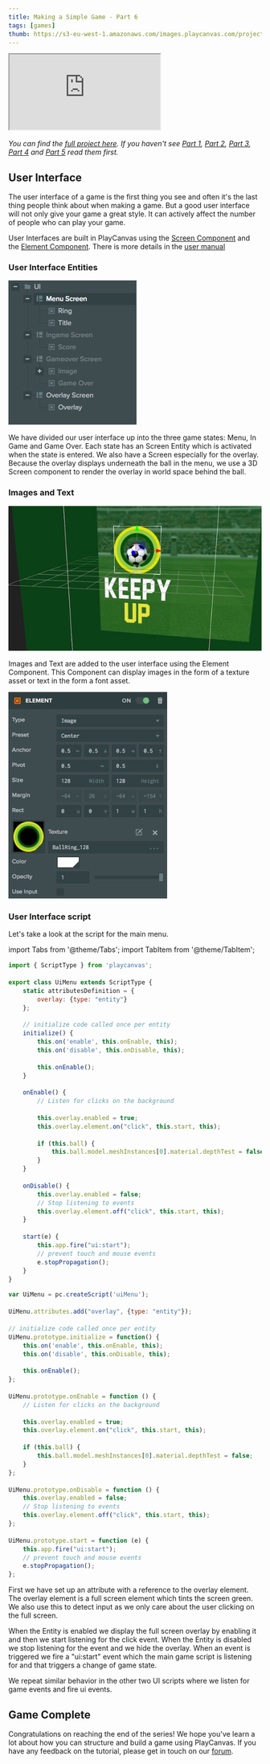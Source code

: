 ```yaml
---
title: Making a Simple Game - Part 6
tags: [games]
thumb: https://s3-eu-west-1.amazonaws.com/images.playcanvas.com/projects/12/406050/LIJTDO-image-75.jpg
---
```


<div className="iframe-container">
    <iframe loading="lazy" src="https://playcanv.as/p/KH37bnOk/?overlay=false" title="Making a Simple Game - Part 6"></iframe>
</div>

*You can find the [full project here][11]. If you haven't see [Part 1][1], [Part 2][2], [Part 3][3], [Part 4][4] and [Part 5][5] read them first.*

## User Interface

The user interface of a game is the first thing you see and often it's the last thing people think about when making a game. But a good user interface will not only give your game a great style. It can actively affect the number of people who can play your game.

User Interfaces are built in PlayCanvas using the [Screen Component][7] and the [Element Component][8]. There is more details in the [user manual][6]

### User Interface Entities

![Hierarchy](/img/tutorials/beginner/keepyup-part-six/ui-hierarchy.jpg)

We have divided our user interface up into the three game states: Menu, In Game and Game Over. Each state has an Screen Entity which is activated when the state is entered. We also have a Screen especially for the overlay. Because the overlay displays underneath the ball in the menu, we use a 3D Screen component to render the overlay in world space behind the ball.

### Images and Text

![Image Element](/img/tutorials/beginner/keepyup-part-six/image-element.jpg)

Images and Text are added to the user interface using the Element Component. This Component can display images in the form of a texture asset or text in the form a font asset.

![Image Attriubtes](/img/tutorials/beginner/keepyup-part-six/element-attr.jpg)

### User Interface script

Let's take a look at the script for the main menu.

import Tabs from '@theme/Tabs';
import TabItem from '@theme/TabItem';

<Tabs defaultValue="classic" groupId='script-code'>
<TabItem  value="esm" label="ESM">

```javascript
import { ScriptType } from 'playcanvas';

export class UiMenu extends ScriptType {
    static attributesDefinition = {
        overlay: {type: "entity"}
    };

    // initialize code called once per entity
    initialize() {
        this.on('enable', this.onEnable, this);
        this.on('disable', this.onDisable, this);

        this.onEnable();
    }

    onEnable() {
        // Listen for clicks on the background

        this.overlay.enabled = true;
        this.overlay.element.on("click", this.start, this);

        if (this.ball) {
            this.ball.model.meshInstances[0].material.depthTest = false;
        }
    }

    onDisable() {
        this.overlay.enabled = false;
        // Stop listening to events
        this.overlay.element.off("click", this.start, this);
    }

    start(e) {
        this.app.fire("ui:start");
        // prevent touch and mouse events
        e.stopPropagation();
    }
}
```

</TabItem>
<TabItem value="classic" label="Classic">

```javascript
var UiMenu = pc.createScript('uiMenu');

UiMenu.attributes.add("overlay", {type: "entity"});

// initialize code called once per entity
UiMenu.prototype.initialize = function() {
    this.on('enable', this.onEnable, this);
    this.on('disable', this.onDisable, this);

    this.onEnable();
};

UiMenu.prototype.onEnable = function () {
    // Listen for clicks on the background

    this.overlay.enabled = true;
    this.overlay.element.on("click", this.start, this);

    if (this.ball) {
        this.ball.model.meshInstances[0].material.depthTest = false;
    }
};

UiMenu.prototype.onDisable = function () {
    this.overlay.enabled = false;
    // Stop listening to events
    this.overlay.element.off("click", this.start, this);
};

UiMenu.prototype.start = function (e) {
    this.app.fire("ui:start");
    // prevent touch and mouse events
    e.stopPropagation();
};
```

</TabItem>
</Tabs>

First we have set up an attribute with a reference to the overlay element. The overlay element is a full screen element which tints the screen green. We also use this to detect input as we only care about the user clicking on the full screen.

When the Entity is enabled we display the full screen overlay by enabling it and then we start listening for the click event. When the Entity is disabled we stop listening for the event and we hide the overlay. When an event is triggered we fire a "ui:start" event which the main game script is listening for and that triggers a change of game state.

We repeat similar behavior in the other two UI scripts where we listen for game events and fire ui events.

## Game Complete

Congratulations on reaching the end of the series! We hope you've learn a lot about how you can structure and build a game using PlayCanvas. If you have any feedback on the tutorial, please get in touch on our [forum][8].

[1]: /tutorials/keepyup-part-one/
[2]: /tutorials/keepyup-part-two/
[3]: /tutorials/keepyup-part-three/
[4]: /tutorials/keepyup-part-four/
[5]: /tutorials/keepyup-part-five/
[6]: /user-manual/user-interface/
[7]: /user-manual/scenes/components/screen/
[8]: /user-manual/scenes/components/element/
[11]: https://playcanvas.com/project/406050
